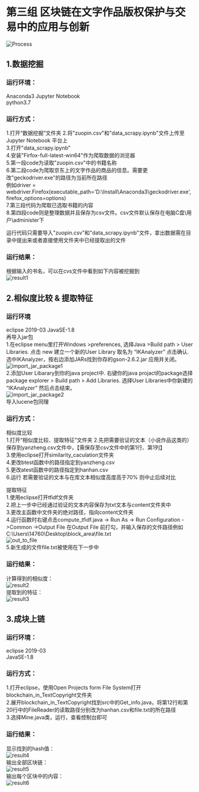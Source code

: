 # 第三组 区块链在文字作品版权保护与交易中的应用与创新
![Process](https://github.com/blockchainapplication/E-commerce/blob/master/%E7%AC%AC%E4%B8%89%E7%BB%84_%E5%8C%BA%E5%9D%97%E9%93%BE%E5%9C%A8%E6%96%87%E5%AD%97%E4%BD%9C%E5%93%81%E7%89%88%E6%9D%83%E4%BF%9D%E6%8A%A4%E4%B8%8E%E4%BA%A4%E6%98%93%E4%B8%AD%E7%9A%84%E5%BA%94%E7%94%A8%E4%B8%8E%E5%88%9B%E6%96%B0/images/Process.png)
## 1.数据挖掘
### 运行环境：
Anaconda3 Jupyter Notebook<br>
python3.7

### 运行方式：
1.打开“数据挖掘”文件夹
2.将"zuopin.csv"和"data_scrapy.ipynb"文件上传至Jupyter Notebook 平台上<br>
3.打开"data_scrapy.ipynb"<br>
4.安装"Firfox-full-latest-win64"作为爬取数据的浏览器<br>
5.第一段code为读取"zuopin.csv"中的书籍名称<br>
6.第二段code为爬取京东上的文字作品的商品的信息。需要更改"geckodriver.exe"的路径为当前所在路径<br>
例如driver = webdriver.Firefox(executable_path='D:\Install\Anaconda3\geckodriver.exe', firefox_options=options)<br>
7.第三段代码为爬取已选取书籍的内容<br>
8.第四段code则是整理数据并且保存为csv文件。csv文件默认保存在电脑C盘\用户\administer下<br>

运行代码只需要导入"zuopin.csv"和"data_scrapy.ipynb"文件，拿出数据需在目录中提出来或者直接使用文件夹中已经提取出的文件<br>

### 运行结果：
根据输入的书名，可以在cvs文件中看到如下内容被挖掘到<br>
![result1](https://github.com/blockchainapplication/E-commerce/blob/master/%E7%AC%AC%E4%B8%89%E7%BB%84_%E5%8C%BA%E5%9D%97%E9%93%BE%E5%9C%A8%E6%96%87%E5%AD%97%E4%BD%9C%E5%93%81%E7%89%88%E6%9D%83%E4%BF%9D%E6%8A%A4%E4%B8%8E%E4%BA%A4%E6%98%93%E4%B8%AD%E7%9A%84%E5%BA%94%E7%94%A8%E4%B8%8E%E5%88%9B%E6%96%B0/images/result1.png)

## 2.相似度比较 & 提取特征
### 运行环境
eclipse 2019-03
JavaSE-1.8<br>
再导入jar包<br>
1.在eclipse menu里打开Windows >preferences, 选择Java >Build path > User Libraries. 点击 new 建立一个新的User Library 取名为 “IKAnalyzer” 点击确认. 选中IKAnalyzer，按右边添加JARs找到你存的gson-2.6.2.jar 应用并关闭。<br>
![import_jar_package1](https://github.com/blockchainapplication/E-commerce/blob/master/%E7%AC%AC%E4%B8%89%E7%BB%84_%E5%8C%BA%E5%9D%97%E9%93%BE%E5%9C%A8%E6%96%87%E5%AD%97%E4%BD%9C%E5%93%81%E7%89%88%E6%9D%83%E4%BF%9D%E6%8A%A4%E4%B8%8E%E4%BA%A4%E6%98%93%E4%B8%AD%E7%9A%84%E5%BA%94%E7%94%A8%E4%B8%8E%E5%88%9B%E6%96%B0/images/import_jar_package1.png)<br>
2.添加User Libarary到你的java project中. 右键你的java projact的package选择 package explorer > Build path > Add Libraries. 选择User Libraries中你新建的 “IKAnalyzer” 然后点击结束。<br>
![import_jar_package2](https://github.com/blockchainapplication/E-commerce/blob/master/%E7%AC%AC%E4%B8%89%E7%BB%84_%E5%8C%BA%E5%9D%97%E9%93%BE%E5%9C%A8%E6%96%87%E5%AD%97%E4%BD%9C%E5%93%81%E7%89%88%E6%9D%83%E4%BF%9D%E6%8A%A4%E4%B8%8E%E4%BA%A4%E6%98%93%E4%B8%AD%E7%9A%84%E5%BA%94%E7%94%A8%E4%B8%8E%E5%88%9B%E6%96%B0/images/import_jar_package2.png)<br>
导入lucene包同理<br>

### 运行方式：
相似度比较<br>
1.打开“相似度比较、提取特征”文件夹
2.先把需要验证的文本（小说作品这类的）保存到yanzheng.csv文件中，【需保存至csv文件中的第1行、第1列】<br>
3.使用eclipse打开similarity_caculation文件夹<br>
4.更改btest函数中的路径指定到yanzheng.csv<br>
5.更改atest函数中的路径指定到hanhan.csv<br>
6.运行 若需要验证的文本与在库文本相似度高度高于70% 则中止后续对比<br>

提取特征<br>
1.使用eclipse打开tfidf文件夹<br>
2.把上一步中已经通过验证的文本内容保存为txt文本与content文件夹中<br>
3.更改主函数中文件夹的绝对路径，指向content文件夹<br>
4.运行函数时右键点击compute_tfidf.java -> Run As -> Run Configuration ->Common ->Output File 在Output File 前打勾，并输入保存的文件路径例如C:\Users\14760\Desktop\block_area\file.txt<br>
![out_to_file](https://github.com/blockchainapplication/E-commerce/blob/master/%E7%AC%AC%E4%B8%89%E7%BB%84_%E5%8C%BA%E5%9D%97%E9%93%BE%E5%9C%A8%E6%96%87%E5%AD%97%E4%BD%9C%E5%93%81%E7%89%88%E6%9D%83%E4%BF%9D%E6%8A%A4%E4%B8%8E%E4%BA%A4%E6%98%93%E4%B8%AD%E7%9A%84%E5%BA%94%E7%94%A8%E4%B8%8E%E5%88%9B%E6%96%B0/images/Out_to_file.png)<br>
5.新生成的文件file.txt被使用在下一步中<br>

### 运行结果：
计算得到的相似度：<br>
![result2](https://github.com/blockchainapplication/E-commerce/blob/master/%E7%AC%AC%E4%B8%89%E7%BB%84_%E5%8C%BA%E5%9D%97%E9%93%BE%E5%9C%A8%E6%96%87%E5%AD%97%E4%BD%9C%E5%93%81%E7%89%88%E6%9D%83%E4%BF%9D%E6%8A%A4%E4%B8%8E%E4%BA%A4%E6%98%93%E4%B8%AD%E7%9A%84%E5%BA%94%E7%94%A8%E4%B8%8E%E5%88%9B%E6%96%B0/images/result2.png)<br>
提取到的特征：<br>
![result3](https://github.com/blockchainapplication/E-commerce/blob/master/%E7%AC%AC%E4%B8%89%E7%BB%84_%E5%8C%BA%E5%9D%97%E9%93%BE%E5%9C%A8%E6%96%87%E5%AD%97%E4%BD%9C%E5%93%81%E7%89%88%E6%9D%83%E4%BF%9D%E6%8A%A4%E4%B8%8E%E4%BA%A4%E6%98%93%E4%B8%AD%E7%9A%84%E5%BA%94%E7%94%A8%E4%B8%8E%E5%88%9B%E6%96%B0/images/result3.png)

## 3.成块上链
### 运行环境：
eclipse 2019-03<br>
JavaSE-1.8

### 运行方式：
1.打开eclipse，使用Open Projects form File System打开blockchain_in_TextCopyright文件夹<br>
2.展开blockchain_in_TextCopyright找到src中的Get_info.java，将第12行和第20行中的FileReader的读取路径分别改为hanhan.csv和file.txt的所在路径<br>
3.选择Mine.java类，运行，查看控制台即可<br>

### 运行结果：
显示找到的hash值：<br>
![result4](https://github.com/blockchainapplication/E-commerce/blob/master/%E7%AC%AC%E4%B8%89%E7%BB%84_%E5%8C%BA%E5%9D%97%E9%93%BE%E5%9C%A8%E6%96%87%E5%AD%97%E4%BD%9C%E5%93%81%E7%89%88%E6%9D%83%E4%BF%9D%E6%8A%A4%E4%B8%8E%E4%BA%A4%E6%98%93%E4%B8%AD%E7%9A%84%E5%BA%94%E7%94%A8%E4%B8%8E%E5%88%9B%E6%96%B0/images/result4.png)<br>
输出全部区块链：<br>
![result5](https://github.com/blockchainapplication/E-commerce/blob/master/%E7%AC%AC%E4%B8%89%E7%BB%84_%E5%8C%BA%E5%9D%97%E9%93%BE%E5%9C%A8%E6%96%87%E5%AD%97%E4%BD%9C%E5%93%81%E7%89%88%E6%9D%83%E4%BF%9D%E6%8A%A4%E4%B8%8E%E4%BA%A4%E6%98%93%E4%B8%AD%E7%9A%84%E5%BA%94%E7%94%A8%E4%B8%8E%E5%88%9B%E6%96%B0/images/result5.png)<br>
输出每个区块中的内容：<br>
![result6](https://github.com/blockchainapplication/E-commerce/blob/master/%E7%AC%AC%E4%B8%89%E7%BB%84_%E5%8C%BA%E5%9D%97%E9%93%BE%E5%9C%A8%E6%96%87%E5%AD%97%E4%BD%9C%E5%93%81%E7%89%88%E6%9D%83%E4%BF%9D%E6%8A%A4%E4%B8%8E%E4%BA%A4%E6%98%93%E4%B8%AD%E7%9A%84%E5%BA%94%E7%94%A8%E4%B8%8E%E5%88%9B%E6%96%B0/images/result6.png)

